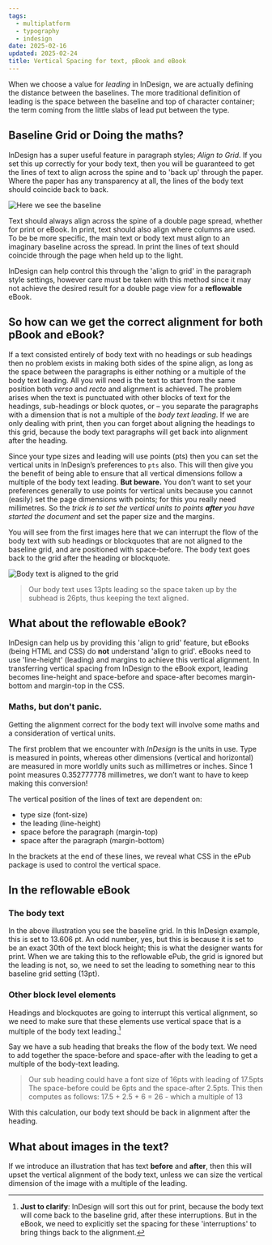 ```yaml
---
tags:
  - multiplatform
  - typography
  - indesign
date: 2025-02-16
updated: 2025-02-24
title: Vertical Spacing for text, pBook and eBook
---
```


When we choose a value for _leading_ in InDesign, we are actually defining the distance between the baselines. The more traditional definition of leading is the space between the baseline and top of character container; the term coming from the little slabs of lead put between the type.

## Baseline Grid or Doing the maths?
InDesign has a super useful feature in paragraph styles; *Align to Grid*.
If you set this up correctly for your body text, then you will be guaranteed to get the lines of text to align across the spine and to 'back up' through the paper. Where the paper has any transparency at all, the lines of the body text should coincide back to back.

![Here we see the baseline](baseline_1.png)

Text should always align across the spine of a double page spread, whether for print or eBook. In print, text should also align where columns are used. To be be more specific, the main text or body text must align to an imaginary baseline across the spread. In print the lines of text should coincide through the page when held up to the light.

InDesign can help control this through the 'align to grid' in the paragraph style settings, however care must be taken with this method since it may not achieve the desired result for a double page view for a **reflowable** eBook.

## So how can we get the correct alignment for both pBook and eBook?

If a text consisted entirely of body text with no headings or sub headings then no problem exists in making both sides of the spine align, as long as the space between the paragraphs is either nothing or a multiple of the body text leading. All you will need is the text to start from the same position both _verso_ and _recto_ and alignment is achieved. The problem arises when the text is punctuated with other blocks of text for the headings, sub-headings or block quotes, or – you separate the paragraphs with a dimension that is not a multiple of the _body text leading_. If we are only dealing with print, then you can forget about aligning the headings to this grid, because the body text paragraphs will get back into alignment after the heading.

Since your type sizes and leading will use points (pts) then you can set the vertical units in InDesign’s preferences to `pts` also. This will then give you the benefit of being able to ensure that all vertical dimensions follow a multiple of the body text leading. **But beware.** You don’t want to set your preferences generally to use points for vertical units because you cannot (easily) set the page dimensions with points; for this you really need millimetres. So the _trick is to set the vertical units to points **after** you have started the document_ and set the paper size and the margins.

You will see from the first images here that we can interrupt the flow of the body text with sub headings or blockquotes that are not aligned to the baseline grid, and are positioned with space-before. The body text goes back to the grid after the heading or blockquote.

![Body text is aligned to the grid](bodytextalignedtogrid.png)

> Our body text uses 13pts leading so the space taken up by the subhead is 26pts, thus keeping the text aligned.

## What about the reflowable eBook?

InDesign can help us by providing this 'align to grid' feature, but eBooks (being HTML and CSS) do **not** understand 'align to grid'. eBooks need to use 'line-height' (leading) and margins to achieve this vertical alignment. In transferring vertical spacing from InDesign to the eBook export, leading becomes line-height and space-before and space-after becomes margin-bottom and margin-top in the CSS.

### Maths, but don't panic.

Getting the alignment correct for the body text will involve some maths and a consideration of vertical units.

The first problem that we encounter with *InDesign* is the units in use. Type is measured in points, whereas other dimensions (vertical and horizontal) are measured in more worldly units such as millimetres or inches. Since 1 point measures 0.352777778 millimetres, we don’t want to have to keep making this conversion!

The vertical position of the lines of text are dependent on:

- type size (font-size)
- the leading (line-height)
- space before the paragraph (margin-top)
- space after the paragraph (margin-bottom)

In the brackets at the end of these lines, we reveal what CSS in the ePub package is used to control the vertical space.


## In the reflowable eBook

### The body text

In the above illustration you see the baseline grid. In this InDesign example, this is set to 13.606 pt. An odd number, yes, but this is because it is set to be an exact 30th of the text block height; this is what the designer wants for print. When we are taking this to the reflowable ePub, the grid is ignored but the leading is not, so, we need to set the leading to something near to this baseline grid setting (13pt).

### Other block level elements

Headings and blockquotes are going to interrupt this vertical alignment, so we need to make sure that these elements use vertical space that is a multiple of the body text leading.[^1]

Say we have a sub heading that breaks the flow of the body text. We need to add together the space-before and space-after with the leading to get a multiple of the body-text leading.

> Our sub heading could have a font size of 16pts with leading of 17.5pts
> The space-before could be 6pts and the space-after 2.5pts. This then computes as follows:
> 17.5 + 2.5 + 6 = 26 - which a multiple of 13

With this calculation, our body text should be back in alignment after the heading.

## What about images in the text?

If we introduce an illustration that has text **before** and **after**, then this will upset the vertical alignment of the body text, unless we can size the vertical dimension of the image with a multiple of the leading.


[^1]: **Just to clarify**: InDesign will sort this out for print, because the body text will come back to the baseline grid, after these interruptions. But in the eBook, we need to explicitly set the spacing for these 'interruptions' to bring things back to the alignment.
